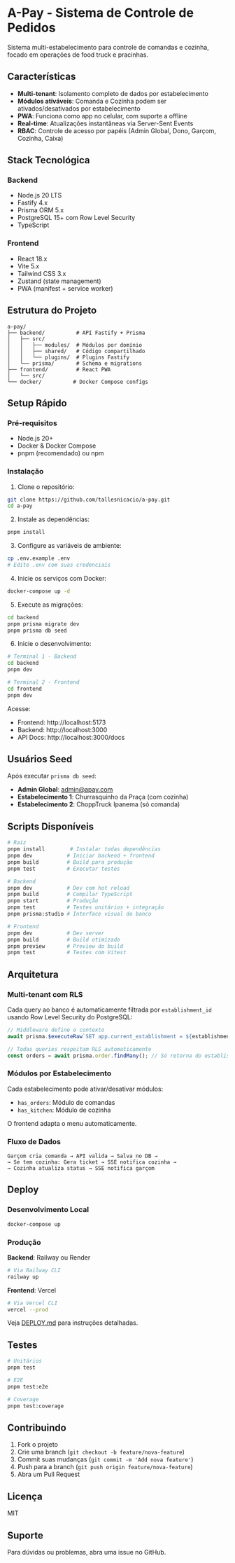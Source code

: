 # A-Pay - Sistema de Controle de Pedidos

Sistema multi-estabelecimento para controle de comandas e cozinha, focado em operações de food truck e pracinhas.

## Características

- **Multi-tenant**: Isolamento completo de dados por estabelecimento
- **Módulos ativáveis**: Comanda e Cozinha podem ser ativados/desativados por estabelecimento
- **PWA**: Funciona como app no celular, com suporte a offline
- **Real-time**: Atualizações instantâneas via Server-Sent Events
- **RBAC**: Controle de acesso por papéis (Admin Global, Dono, Garçom, Cozinha, Caixa)

## Stack Tecnológica

### Backend
- Node.js 20 LTS
- Fastify 4.x
- Prisma ORM 5.x
- PostgreSQL 15+ com Row Level Security
- TypeScript

### Frontend
- React 18.x
- Vite 5.x
- Tailwind CSS 3.x
- Zustand (state management)
- PWA (manifest + service worker)

## Estrutura do Projeto

```
a-pay/
├── backend/          # API Fastify + Prisma
│   ├── src/
│   │   ├── modules/  # Módulos por domínio
│   │   ├── shared/   # Código compartilhado
│   │   └── plugins/  # Plugins Fastify
│   └── prisma/       # Schema e migrations
├── frontend/         # React PWA
│   └── src/
└── docker/          # Docker Compose configs
```

## Setup Rápido

### Pré-requisitos

- Node.js 20+
- Docker & Docker Compose
- pnpm (recomendado) ou npm

### Instalação

1. Clone o repositório:
```bash
git clone https://github.com/tallesnicacio/a-pay.git
cd a-pay
```

2. Instale as dependências:
```bash
pnpm install
```

3. Configure as variáveis de ambiente:
```bash
cp .env.example .env
# Edite .env com suas credenciais
```

4. Inicie os serviços com Docker:
```bash
docker-compose up -d
```

5. Execute as migrações:
```bash
cd backend
pnpm prisma migrate dev
pnpm prisma db seed
```

6. Inicie o desenvolvimento:
```bash
# Terminal 1 - Backend
cd backend
pnpm dev

# Terminal 2 - Frontend
cd frontend
pnpm dev
```

Acesse:
- Frontend: http://localhost:5173
- Backend: http://localhost:3000
- API Docs: http://localhost:3000/docs

## Usuários Seed

Após executar `prisma db seed`:

- **Admin Global**: admin@apay.com
- **Estabelecimento 1**: Churrasquinho da Praça (com cozinha)
- **Estabelecimento 2**: ChoppTruck Ipanema (só comanda)

## Scripts Disponíveis

```bash
# Raiz
pnpm install        # Instalar todas dependências
pnpm dev           # Iniciar backend + frontend
pnpm build         # Build para produção
pnpm test          # Executar testes

# Backend
pnpm dev           # Dev com hot reload
pnpm build         # Compilar TypeScript
pnpm start         # Produção
pnpm test          # Testes unitários + integração
pnpm prisma:studio # Interface visual do banco

# Frontend
pnpm dev           # Dev server
pnpm build         # Build otimizado
pnpm preview       # Preview do build
pnpm test          # Testes com Vitest
```

## Arquitetura

### Multi-tenant com RLS

Cada query ao banco é automaticamente filtrada por `establishment_id` usando Row Level Security do PostgreSQL:

```typescript
// Middleware define o contexto
await prisma.$executeRaw`SET app.current_establishment = ${establishmentId}`;

// Todas queries respeitam RLS automaticamente
const orders = await prisma.order.findMany(); // Só retorna do establishment atual
```

### Módulos por Estabelecimento

Cada estabelecimento pode ativar/desativar módulos:
- `has_orders`: Módulo de comandas
- `has_kitchen`: Módulo de cozinha

O frontend adapta o menu automaticamente.

### Fluxo de Dados

```
Garçom cria comanda → API valida → Salva no DB →
→ Se tem cozinha: Gera ticket → SSE notifica cozinha →
→ Cozinha atualiza status → SSE notifica garçom
```

## Deploy

### Desenvolvimento Local
```bash
docker-compose up
```

### Produção

**Backend**: Railway ou Render
```bash
# Via Railway CLI
railway up
```

**Frontend**: Vercel
```bash
# Via Vercel CLI
vercel --prod
```

Veja [DEPLOY.md](./DEPLOY.md) para instruções detalhadas.

## Testes

```bash
# Unitários
pnpm test

# E2E
pnpm test:e2e

# Coverage
pnpm test:coverage
```

## Contribuindo

1. Fork o projeto
2. Crie uma branch (`git checkout -b feature/nova-feature`)
3. Commit suas mudanças (`git commit -m 'Add nova feature'`)
4. Push para a branch (`git push origin feature/nova-feature`)
5. Abra um Pull Request

## Licença

MIT

## Suporte

Para dúvidas ou problemas, abra uma issue no GitHub.
